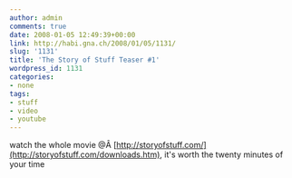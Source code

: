 ```yaml
---
author: admin
comments: true
date: 2008-01-05 12:49:39+00:00
link: http://habi.gna.ch/2008/01/05/1131/
slug: '1131'
title: 'The Story of Stuff Teaser #1'
wordpress_id: 1131
categories:
- none
tags:
- stuff
- video
- youtube
---
```


  
watch the whole movie @Â [http://storyofstuff.com/](http://storyofstuff.com/downloads.htm), it's worth the twenty minutes of your time  


